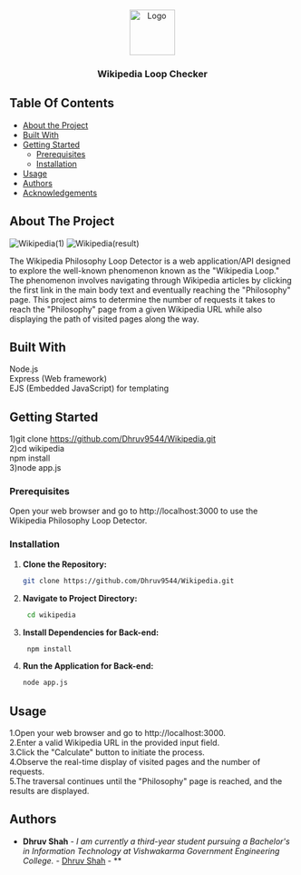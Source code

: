 <br/>
<p align="center">
  <a href="https://github.com/Dhruv9544/Wikipedia">
    <img src="images/logo.png" alt="Logo" width="80" height="80">
  </a>

  <h3 align="center">Wikipedia Loop Checker</h3>

</p>

## Table Of Contents

- [About the Project](#about-the-project)
- [Built With](#built-with)
- [Getting Started](#getting-started)
  - [Prerequisites](#prerequisites)
  - [Installation](#installation)
- [Usage](#usage)
- [Authors](#authors)
- [Acknowledgements](#acknowledgements)

## About The Project

![Wikipedia(1)](https://github.com/Dhruv9544/hackingly-Wikipedia-internship-task/assets/113520549/34176f27-4c30-4389-9538-109d38126c16)
![Wikipedia(result)](https://github.com/Dhruv9544/hackingly-Wikipedia-internship-task/assets/113520549/1e6986cd-c2e3-4b8f-9821-9de1f9feb1fa)


The Wikipedia Philosophy Loop Detector is a web application/API designed to explore the well-known phenomenon known as the "Wikipedia Loop." The phenomenon involves navigating through Wikipedia articles by clicking the first link in the main body text and eventually reaching the "Philosophy" page. This project aims to determine the number of requests it takes to reach the "Philosophy" page from a given Wikipedia URL while also displaying the path of visited pages along the way.

## Built With

Node.js<br>
Express (Web framework)<br>
EJS (Embedded JavaScript) for templating<br>

## Getting Started

1)git clone https://github.com/Dhruv9544/Wikipedia.git <br>
2)cd wikipedia<br>
npm install<br>
3)node app.js<br>

### Prerequisites

Open your web browser and go to http://localhost:3000 to use the Wikipedia Philosophy Loop Detector.

### Installation
1. **Clone the Repository:**

    ```bash
    git clone https://github.com/Dhruv9544/Wikipedia.git
    ````

2. **Navigate to Project Directory:**

   ``` bash
    cd wikipedia
    ```

3. **Install Dependencies for Back-end:**

   ``` bash
    npm install
    ```
    

4. **Run the Application for Back-end:**

    ```bash
    node app.js
    ```
## Usage

1.Open your web browser and go to http://localhost:3000.<br>
2.Enter a valid Wikipedia URL in the provided input field.<br>
3.Click the "Calculate" button to initiate the process.<br>
4.Observe the real-time display of visited pages and the number of requests.<br>
5.The traversal continues until the "Philosophy" page is reached, and the results are displayed.<br>

## Authors

- **Dhruv Shah** - _I am currently a third-year student pursuing a Bachelor's in Information Technology at Vishwakarma Government Engineering College._ - [Dhruv Shah]() - \*\*
